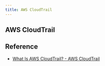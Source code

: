 ```yaml
---
title: AWS CloudTrail
---
```


## AWS CloudTrail



## Reference
- [What Is AWS CloudTrail? \- AWS CloudTrail](https://docs.aws.amazon.com/awscloudtrail/latest/userguide/cloudtrail-user-guide.html)
